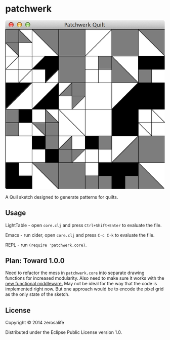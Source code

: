 # patchwerk

![](/patchwerk-example.png)

A Quil sketch designed to generate patterns for quilts.

## Usage

LightTable - open `core.clj` and press `Ctrl+Shift+Enter` to evaluate the file.

Emacs - run cider, open `core.clj` and press `C-c C-k` to evaluate the file.

REPL - run `(require 'patchwerk.core)`.

## Plan: Toward 1.0.0

Need to refactor the mess in `patchwerk.core` into separate drawing
functions for increased modularity.  Also need to make sure it works
with the
[new functional middleware.](https://github.com/quil/quil/wiki/Functional-mode-(fun-mode))
May not be ideal for the way that the code is implemented right now.
But one approach would be to encode the pixel grid as the only state
of the sketch.

## License

Copyright © 2014 zerosalife

Distributed under the Eclipse Public License version 1.0.
